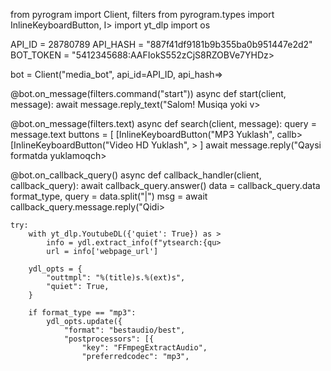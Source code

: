 
from pyrogram import Client, filters
from pyrogram.types import InlineKeyboardButton, I>
import yt_dlp
import os

API_ID = 28780789
API_HASH = "887f41df9181b9b355ba0b951447e2d2"
BOT_TOKEN = "5412345688:AAFIokS552zCjS8RZOBVe7YHDz>

bot = Client("media_bot", api_id=API_ID, api_hash=>

@bot.on_message(filters.command("start"))
async def start(client, message):
    await message.reply_text("Salom! Musiqa yoki v>

@bot.on_message(filters.text)
async def search(client, message):
    query = message.text
    buttons = [
        [InlineKeyboardButton("MP3 Yuklash", callb>
        [InlineKeyboardButton("Video HD Yuklash", >
    ]
    await message.reply("Qaysi formatda yuklamoqch>

@bot.on_callback_query()
async def callback_handler(client, callback_query):
    await callback_query.answer()
    data = callback_query.data
    format_type, query = data.split("|")
    msg = await callback_query.message.reply("Qidi>

    try:
        with yt_dlp.YoutubeDL({'quiet': True}) as >
            info = ydl.extract_info(f"ytsearch:{qu>
            url = info['webpage_url']

        ydl_opts = {
            "outtmpl": "%(title)s.%(ext)s",
            "quiet": True,
        }

        if format_type == "mp3":
            ydl_opts.update({
                "format": "bestaudio/best",
                "postprocessors": [{
                    "key": "FFmpegExtractAudio",
                    "preferredcodec": "mp3",